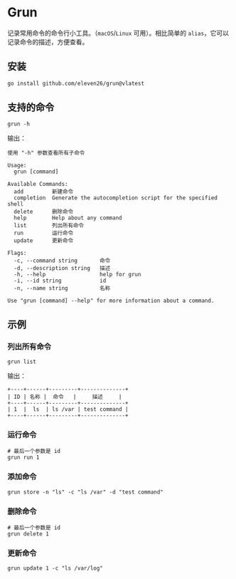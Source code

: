 # Grun

记录常用命令的命令行小工具。（`macOS`/`Linux` 可用）。相比简单的 `alias`，它可以记录命令的描述，方便查看。

## 安装

```bash
go install github.com/eleven26/grun@vlatest
```

## 支持的命令

```shell
grun -h
```

输出：

``` 
使用 "-h" 参数查看所有子命令

Usage:
  grun [command]

Available Commands:
  add         新建命令
  completion  Generate the autocompletion script for the specified shell
  delete      删除命令
  help        Help about any command
  list        列出所有命令
  run         运行命令
  update      更新命令

Flags:
  -c, --command string       命令
  -d, --description string   描述
  -h, --help                 help for grun
  -i, --id string            id
  -n, --name string          名称

Use "grun [command] --help" for more information about a command.
```

## 示例

### 列出所有命令

```shell
grun list
```

输出：

```
+----+------+---------+--------------+
| ID | 名称 |  命令   |     描述     |
+----+------+---------+--------------+
| 1  |  ls  | ls /var | test command |
+----+------+---------+--------------+
```

### 运行命令

```
# 最后一个参数是 id
grun run 1
```

### 添加命令

```shell
grun store -n "ls" -c "ls /var" -d "test command"
```

### 删除命令

```shell
# 最后一个参数是 id
grun delete 1
```

### 更新命令

```shell
grun update 1 -c "ls /var/log"
```
